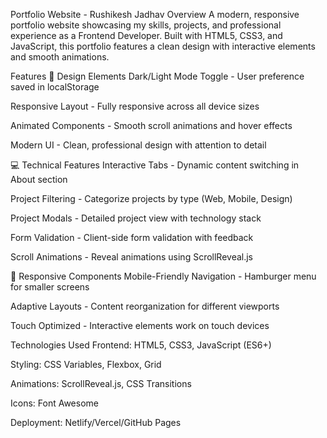 Portfolio Website - Rushikesh Jadhav
Overview
A modern, responsive portfolio website showcasing my skills, projects, and professional experience 
as a Frontend Developer. Built with HTML5, CSS3, and JavaScript, this portfolio features a clean 
design with interactive elements and smooth animations.

Features
🎨 Design Elements
Dark/Light Mode Toggle - User preference saved in localStorage

Responsive Layout - Fully responsive across all device sizes

Animated Components - Smooth scroll animations and hover effects

Modern UI - Clean, professional design with attention to detail

💻 Technical Features
Interactive Tabs - Dynamic content switching in About section

Project Filtering - Categorize projects by type (Web, Mobile, Design)

Project Modals - Detailed project view with technology stack

Form Validation - Client-side form validation with feedback

Scroll Animations - Reveal animations using ScrollReveal.js

📱 Responsive Components
Mobile-Friendly Navigation - Hamburger menu for smaller screens

Adaptive Layouts - Content reorganization for different viewports

Touch Optimized - Interactive elements work on touch devices

Technologies Used
Frontend: HTML5, CSS3, JavaScript (ES6+)

Styling: CSS Variables, Flexbox, Grid

Animations: ScrollReveal.js, CSS Transitions

Icons: Font Awesome

Deployment: Netlify/Vercel/GitHub Pages
